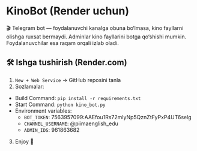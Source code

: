 # KinoBot (Render uchun)

🎬 Telegram bot — foydalanuvchi kanalga obuna bo‘lmasa, kino fayllarni olishga ruxsat bermaydi.
Adminlar kino fayllarini botga qo‘shishi mumkin. Foydalanuvchilar esa raqam orqali izlab oladi.

## 🛠 Ishga tushirish (Render.com)

1. `New + Web Service` → GitHub reposini tanla
2. Sozlamalar:

- Build Command: `pip install -r requirements.txt`
- Start Command: `python kino_bot.py`
- Environment variables:
  - `BOT_TOKEN`: 7563957099:AAEfou1Rs72mlyNp5QznZtFyPxP4UT6selg
  - `CHANNEL_USERNAME`: @piimaenglish_edu
  - `ADMIN_IDS`: 961863682

3. Enjoy 🎥
